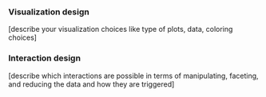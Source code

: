 ### Visualization design
[describe your visualization choices like type of plots, data, coloring choices]

### Interaction design
[describe which interactions are possible in terms of manipulating, faceting, and reducing the data and how they are triggered]
